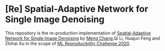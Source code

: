 # [Re] Spatial-Adaptive Network for Single Image Denoising

This repository is the re-production implementation of [Spatial-Adaptive Network for Single Image Denoising](https://arxiv.org/abs/2001.10291) by [Meng Chang](https://github.com/JimmyChame),Qi Li, Huajun Feng and Zhihai Xu in the scope of [ML Reproducibility Challenge 2020](https://paperswithcode.com/rc2020).
